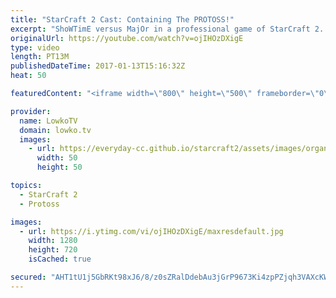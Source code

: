 ```yaml
---
title: "StarCraft 2 Cast: Containing The PROTOSS!"
excerpt: "ShoWTimE versus MajOr in a professional game of StarCraft 2. Subscribe for more videos: http://lowko.tv/youtube More StarCraft 2 Casts: https://goo.gl/S1lJbH  A Protoss versus Terran in StarCraft 2. The match-up is currently pretty tricky for Protoss. In many instances, the Terran player has access to"
originalUrl: https://youtube.com/watch?v=ojIHOzDXigE
type: video
length: PT13M
publishedDateTime: 2017-01-13T15:16:32Z
heat: 50

featuredContent: "<iframe width=\"800\" height=\"500\" frameborder=\"0\" src=\"https://www.youtube.com/embed/ojIHOzDXigE\" allow=\"accelerometer; autoplay; encrypted-media; gyroscope; picture-in-picture\" allowfullscreen></iframe>"

provider:
  name: LowkoTV
  domain: lowko.tv
  images:
    - url: https://everyday-cc.github.io/starcraft2/assets/images/organizations/lowko.tv-50x50.jpg
      width: 50
      height: 50

topics:
  - StarCraft 2
  - Protoss

images:
  - url: https://i.ytimg.com/vi/ojIHOzDXigE/maxresdefault.jpg
    width: 1280
    height: 720
    isCached: true

secured: "AHT1tU1j5GbRKt98xJ6/8/z0sZRalDdebAu3jGrP9673Ki4zpPZjqh3VAXcKW10q8dYWdAixE5ihjD9aStRUi8brAqKn7n3u6LEyhLQUtsdd160mG4RPgcDAEpRdi1IIXaccNbz/rL7n5ZnOXfadK/byh0nshY7LqxRQlwMZAxLfDHuoc9bLTW/LK1Md00PeQQUOAHnTiJljwN/NnvTyYIT11JfXenlMDMQcJyzCossDCf1a5dzKuR91jAUQ0BqVHa3k2Q3pBvYgMSvABV74Uo2fAGk8Ila8WVS7uf/yBbtDMcQG9aqVYnIfjpg+Df87gE/gA6DzEinuPmq3/RJJlYbJaPukiWtLZFhLv8iGDHC4urJMElhRSmeWE1anOdsixzCWNIs6SBMdMOXhgHlx9yLN4BGjAggCFTRNV+0ZZ0M=;Lz6Kt1Se5pI7VlXZxQKhJQ=="
---
```


